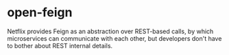 # open-feign
Netflix provides Feign as an abstraction over REST-based calls, by which microservices can communicate with each other, but developers don't have to bother about REST internal details.

